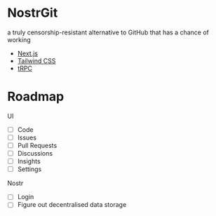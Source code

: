 # NostrGit

a truly censorship-resistant alternative to GitHub that has a chance of working

- [Next.js](https://nextjs.org)
- [Tailwind CSS](https://tailwindcss.com)
- [tRPC](https://trpc.io)

# Roadmap

UI
- [ ] Code
- [ ] Issues
- [ ] Pull Requests
- [ ] Discussions
- [ ] Insights
- [ ] Settings

Nostr
- [ ] Login
- [ ] Figure out decentralised data storage
